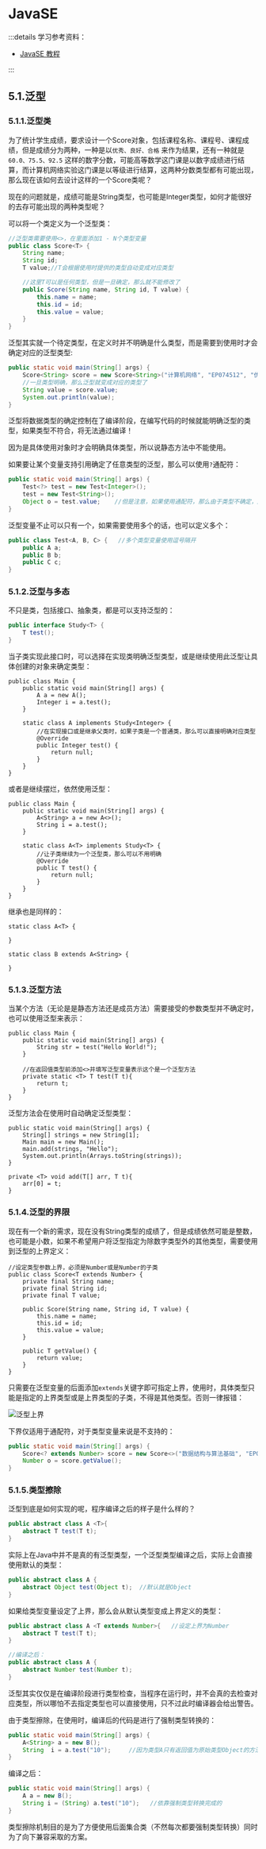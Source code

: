 # JavaSE

:::details 学习参考资料：

- [JavaSE 教程](https://www.bilibili.com/video/BV1YP4y1o75f)

:::

## 5.1.泛型

### 5.1.1.泛型类

为了统计学生成绩，要求设计一个Score对象，包括课程名称、课程号、课程成绩，但是成绩分为两种，一种是以`优秀、良好、合格`
来作为结果，还有一种就是 `60.0、75.5、92.5`
这样的数字分数，可能高等数学这门课是以数字成绩进行结算，而计算机网络实验这门课是以等级进行结算，这两种分数类型都有可能出现，那么现在该如何去设计这样的一个Score类呢？

现在的问题就是，成绩可能是String类型，也可能是Integer类型，如何才能很好的去存可能出现的两种类型呢？

可以将一个类定义为一个泛型类：

```java
//泛型类需要使用<>，在里面添加1 - N个类型变量
public class Score<T> {
    String name;
    String id;
    T value;//T会根据使用时提供的类型自动变成对应类型

    //这里T可以是任何类型，但是一旦确定，那么就不能修改了
    public Score(String name, String id, T value) {
        this.name = name;
        this.id = id;
        this.value = value;
    }
}
```

泛型其实就一个待定类型，在定义时并不明确是什么类型，而是需要到使用时才会确定对应的泛型类型:

```java
public static void main(String[] args) {
    Score<String> score = new Score<String>("计算机网络", "EP074512", "优秀");
    //一旦类型明确，那么泛型就变成对应的类型了
    String value = score.value;
    System.out.println(value);
}
```

泛型将数据类型的确定控制在了编译阶段，在编写代码的时候就能明确泛型的类型，如果类型不符合，将无法通过编译！

因为是具体使用对象时才会明确具体类型，所以说静态方法中不能使用。

如果要让某个变量支持引用确定了任意类型的泛型，那么可以使用`?`通配符：

```java
public static void main(String[] args) {
    Test<?> test = new Test<Integer>();
    test = new Test<String>();
  	Object o = test.value;    //但是注意，如果使用通配符，那么由于类型不确定，所以说具体类型同样会变成Object
}
```

泛型变量不止可以只有一个，如果需要使用多个的话，也可以定义多个：

```java
public class Test<A, B, C> {   //多个类型变量使用逗号隔开
    public A a;
    public B b;
    public C c;
}
```

### 5.1.2.泛型与多态

不只是类，包括接口、抽象类，都是可以支持泛型的：

```java
public interface Study<T> {
    T test();
}
```

当子类实现此接口时，可以选择在实现类明确泛型类型，或是继续使用此泛型让具体创建的对象来确定类型：

```java:line-numbers
public class Main {
    public static void main(String[] args) {
        A a = new A();
        Integer i = a.test();
    }

    static class A implements Study<Integer> {   
      	//在实现接口或是继承父类时，如果子类是一个普通类，那么可以直接明确对应类型
        @Override
        public Integer test() {
            return null;
        }
    }
}
```

或者是继续摆烂，依然使用泛型：

```java:line-numbers
public class Main {
    public static void main(String[] args) {
        A<String> a = new A<>();
        String i = a.test();
    }

    static class A<T> implements Study<T> {   
      	//让子类继续为一个泛型类，那么可以不用明确
        @Override
        public T test() {
            return null;
        }
    }
}
```

继承也是同样的：

```java:line-numbers
static class A<T> {
    
}

static class B extends A<String> {

}
```

### 5.1.3.泛型方法

当某个方法（无论是是静态方法还是成员方法）需要接受的参数类型并不确定时，也可以使用泛型来表示：

```java:line-numbers
public class Main {
    public static void main(String[] args) {
        String str = test("Hello World!");
    }

    //在返回值类型前添加<>并填写泛型变量表示这个是一个泛型方法
    private static <T> T test(T t){   
        return t;
    }
}
```

泛型方法会在使用时自动确定泛型类型：

```java:line-numbers
public static void main(String[] args) {
    String[] strings = new String[1];
    Main main = new Main();
    main.add(strings, "Hello");
    System.out.println(Arrays.toString(strings));
}

private <T> void add(T[] arr, T t){
    arr[0] = t;
}
```

### 5.1.4.泛型的界限

现在有一个新的需求，现在没有String类型的成绩了，但是成绩依然可能是整数，也可能是小数，如果不希望用户将泛型指定为除数字类型外的其他类型，需要使用到泛型的上界定义：

```java:line-numbers
//设定类型参数上界，必须是Number或是Number的子类
public class Score<T extends Number> {   
    private final String name;
    private final String id;
    private final T value;

    public Score(String name, String id, T value) {
        this.name = name;
        this.id = id;
        this.value = value;
    }

    public T getValue() {
        return value;
    }
}
```

只需要在泛型变量的后面添加`extends`关键字即可指定上界，使用时，具体类型只能是指定的上界类型或是上界类型的子类，不得是其他类型。否则一律报错：

<img src="https://oss.itbaima.cn/internal/markdown/2022/09/27/rLnjHp73tdFSPUM.png" alt="泛型上界">

下界仅适用于通配符，对于类型变量来说是不支持的：

```java
public static void main(String[] args) {
    Score<? extends Number> score = new Score<>("数据结构与算法基础", "EP074512", 10);
    Number o = score.getValue();
}
```

### 5.1.5.类型擦除

泛型到底是如何实现的呢，程序编译之后的样子是什么样的？

```java
public abstract class A <T>{
    abstract T test(T t);
}
```

实际上在Java中并不是真的有泛型类型，一个泛型类型编译之后，实际上会直接使用默认的类型：

```java
public abstract class A {
    abstract Object test(Object t);  //默认就是Object
}
```

如果给类型变量设定了上界，那么会从默认类型变成上界定义的类型：

```java
public abstract class A <T extends Number>{   //设定上界为Number
    abstract T test(T t);
}

//编译之后：
public abstract class A {
    abstract Number test(Number t);
}
```

泛型其实仅仅是在编译阶段进行类型检查，当程序在运行时，并不会真的去检查对应类型，所以哪怕不去指定类型也可以直接使用，只不过此时编译器会给出警告。

由于类型擦除，在使用时，编译后的代码是进行了强制类型转换的：

```java
public static void main(String[] args) {
    A<String> a = new B();
    String  i = a.test("10");     //因为类型A只有返回值为原始类型Object的方法
}
```

编译之后：

```java
public static void main(String[] args) {
    A a = new B();
    String i = (String) a.test("10");   //依靠强制类型转换完成的
}
```

类型擦除机制目的是为了方便使用后面集合类（不然每次都要强制类型转换）同时为了向下兼容采取的方案。